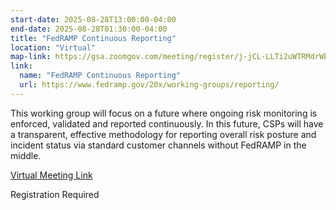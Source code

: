 ```yaml
---
start-date: 2025-08-28T13:00:00-04:00
end-date: 2025-08-28T01:30:00-04:00
title: "FedRAMP Continuous Reporting"
location: "Virtual"
map-link: https://gsa.zoomgov.com/meeting/register/j-jCL-LLTi2uWTRMdrWBzw
link:
  name: "FedRAMP Continuous Reporting"
  url: https://www.fedramp.gov/20x/working-groups/reporting/
---
```


This working group will focus on a future where ongoing risk monitoring is enforced, validated and reported continuously. In this future, CSPs will have a transparent, effective methodology for reporting overall risk posture and incident status via standard customer channels without FedRAMP in the middle.


[Virtual Meeting Link](https://gsa.zoomgov.com/meeting/register/j-jCL-LLTi2uWTRMdrWBzw)

Registration Required

